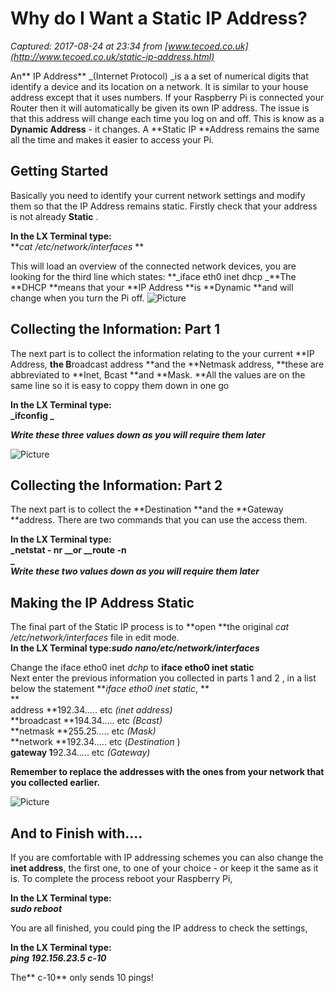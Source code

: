 # Why do I Want a Static IP Address?

_Captured: 2017-08-24 at 23:34 from [www.tecoed.co.uk](http://www.tecoed.co.uk/static-ip-address.html)_

An** IP Address** _(Internet Protocol) _is a a set of numerical digits that identify a device and its location on a network. It is similar to your house address except that it uses numbers. If your Raspberry Pi is connected your Router then it will automatically be given its own IP address. The issue is that this address will change each time you log on and off. This is know as a **Dynamic Address** \- it changes. A **Static IP **Address remains the same all the time and makes it easier to access your Pi.

## Getting Started

Basically you need to identify your current network settings and modify them so that the IP Address remains static. Firstly check that your address is not already **Static** .  
  
**In the LX Terminal type:**  
**_cat /etc/network/interfaces_ **  
  
This will load an overview of the connected network devices, you are looking for the third line which states: **_iface eth0 inet dhcp _**The **DHCP **means that your **IP Address **is **Dynamic **and will change when you turn the Pi off. 
![Picture](http://www.tecoed.co.uk/uploads/1/4/2/4/14249012/4079763_orig.png)

## Collecting the Information: Part 1

The next part is to collect the information relating to the your current **IP Address, **the B**roadcast address **and the **Netmask address, **these are abbreviated to **Inet, Bcast **and **Mask. **All the values are on the same line so it is easy to coppy them down in one go  
  
**In the LX Terminal type:**  
**_ifconfig _**  
  
**_Write these three values down as you will require them later_**  

![Picture](http://www.tecoed.co.uk/uploads/1/4/2/4/14249012/5235558_orig.png)

## Collecting the Information: Part 2

The next part is to collect the **Destination **and the **Gateway **address. There are two commands that you can use the access them.  
  
**In the LX Terminal type:**  
**_netstat - nr _****_or _****_route -n  
_**  
**_Write these two values down as you will require them later_**  


## Making the IP Address Static

The final part of the Static IP process is to **open **the original _cat /etc/network/interfaces_ file in edit mode.   
**In the LX Terminal type:**_**sudo nano/etc/network/interfaces**_  
  
Change the iface etho0 inet _dchp_ to **iface etho0 inet static**  
Next enter the previous information you collected in parts 1 and 2 , in a list below the statement **_iface etho0 inet static_, **  
**  
address **192.34..... etc _(inet address)_  
**broadcast **194.34..... etc _(Bcast)_  
**netmask **255.25..... etc _(Mask)_  
**network **192.34..... etc (_Destination_ )  
**gateway 1**92.34..... etc _(Gateway)_  
  
**Remember to replace the addresses with the ones from your network that you collected earlier.**  

![Picture](http://www.tecoed.co.uk/uploads/1/4/2/4/14249012/2335529.png?527)

## And to Finish with....

If you are comfortable with IP addressing schemes you can also change the **inet address**, the first one, to one of your choice - or keep it the same as it is. To complete the process reboot your Raspberry Pi,

**In the LX Terminal type:**  
**_sudo reboot_**

You are all finished, you could ping the IP address to check the settings,

**In the LX Terminal type:**  
**_ping 192.156.23.5 c-10_**

The** c-10** only sends 10 pings!
